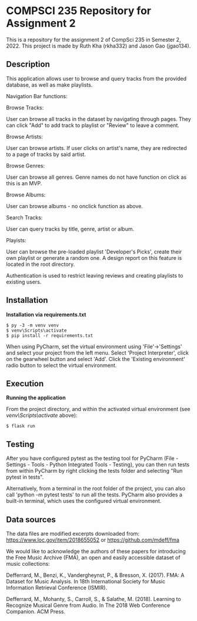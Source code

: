 # COMPSCI 235 Repository for Assignment 2
This is a  repository for the assignment 2 of CompSci 235 in Semester 2, 2022. This project is made by Ruth Kha (rkha332) and Jason Gao (jgao134).


## Description
This application allows user to browse and query tracks from the provided database, as well as make playlists. 

Navigation Bar functions:

Browse Tracks: 

User can browse all tracks in the dataset by navigating through pages. They can click "Add" to add track to playlist or "Review" to leave a comment. 

Browse Artists: 

User can browse artists. If user clicks on artist's name, they are redirected to a page of tracks by said artist. 

Browse Genres: 

User can browse all genres. Genre names do not have function on click as this is an MVP. 

Browse Albums: 

User can browse albums - no onclick function as above. 

Search Tracks:

User can query tracks by title, genre, artist or album.

Playists: 

User can browse the pre-loaded playlist 'Developer's Picks', create their own playlist or generate a random one. A design report on this feature is located in the root directory.

Authentication is used to restrict leaving reviews and creating playlists to existing users. 

## Installation

**Installation via requirements.txt**

```shell
$ py -3 -m venv venv
$ venv\Scripts\activate
$ pip install -r requirements.txt
```

When using PyCharm, set the virtual environment using 'File'->'Settings' and select your project from the left menu. Select 'Project Interpreter', click on the gearwheel button and select 'Add'. Click the 'Existing environment' radio button to select the virtual environment. 

## Execution

**Running the application**

From the project directory, and within the activated virtual environment (see *venv\Scripts\activate* above):

````shell
$ flask run
```` 


## Testing

After you have configured pytest as the testing tool for PyCharm (File - Settings - Tools - Python Integrated Tools - Testing), you can then run tests from within PyCharm by right clicking the tests folder and selecting "Run pytest in tests".

Alternatively, from a terminal in the root folder of the project, you can also call 'python -m pytest tests' to run all the tests. PyCharm also provides a built-in terminal, which uses the configured virtual environment. 

 
## Data sources

The data files are modified excerpts downloaded from:
https://www.loc.gov/item/2018655052  or
https://github.com/mdeff/fma 

We would like to acknowledge the authors of these papers for introducing the Free Music Archive (FMA), an open and easily accessible dataset of music collections: 

Defferrard, M., Benzi, K., Vandergheynst, P., & Bresson, X. (2017). FMA: A Dataset for Music Analysis. In 18th International Society for Music Information Retrieval Conference (ISMIR).

Defferrard, M., Mohanty, S., Carroll, S., & Salathe, M. (2018). Learning to Recognize Musical Genre from Audio. In The 2018 Web Conference Companion. ACM Press.
